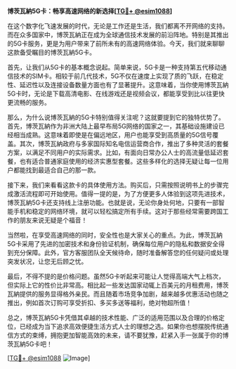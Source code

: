 **博茨瓦納5G卡：畅享高速网络的新选择[[TG💪+ @esim1088](https://t.me/s/esim1088)]**

在这个数字化飞速发展的时代，无论是工作还是生活，我们都离不开网络的支持。而在众多国家中，博茨瓦納正在成为全球通信技术发展的前沿阵地。特别是其推出的5G卡服务，更是为用户带来了前所未有的高速网络体验。今天，我们就来聊聊这款备受瞩目的博茨瓦納5G卡。

首先，让我们从5G卡的基本概念说起。简单来说，5G卡是一种支持第五代移动通信技术的SIM卡。相较于前几代技术，5G不仅在速度上实现了质的飞跃，在稳定性、延迟性以及连接设备数量方面也有了显著提升。这意味着，当你使用博茨瓦納5G卡时，无论是下载高清电影、在线游戏还是视频会议，都能享受到比以往更快更流畅的服务。

那么，为什么说博茨瓦納的5G卡特别值得关注呢？这就要提到它的独特优势了。首先，博茨瓦納作为非洲大陆上最早布局5G网络的国家之一，其基础设施建设已经相当成熟。这意味着即使是在偏远地区，用户也能享受到高质量的5G信号覆盖。其次，博茨瓦納政府与多家国际知名电信运营商合作，推出了多种灵活的套餐方案，以满足不同用户的实际需求。比如，有面向日常办公人士的高流量低延迟套餐，也有适合普通家庭使用的经济实惠型套餐。这些多样化的选择无疑让每一位用户都能找到最适合自己的那一款。

接下来，我们来看看这款卡的具体使用方法。购买后，只需按照说明书上的步骤完成激活流程即可开始使用。值得一提的是，为了方便更多人体验到这项先进技术，博茨瓦納5G卡还支持线上注册功能。也就是说，无论你身处何地，只要有一部智能手机和稳定的网络环境，就可以轻松搞定所有手续。这对于那些经常需要跨国工作的朋友来说无疑是个福音！

当然啦，在享受高速网络的同时，安全性也是大家关心的重点。为此，博茨瓦納5G卡采用了先进的加密技术和身份验证机制，确保每位用户的隐私和数据安全得到充分保障。此外，官方客服团队全天候待命，随时准备解答您的任何疑问或处理突发状况，让您无后顾之忧。

最后，不得不提的是价格问题。虽然5G卡听起来可能让人觉得高端大气上档次，但实际上它的性价比非常高。相比起一些发达国家动辄上百美元的月租费用，博茨瓦納提供的服务显得格外亲民。而且随着市场竞争加剧，越来越多优惠活动也随之推出，例如首次订购可享受折扣、多买多送等福利，绝对物超所值！

总之，博茨瓦納5G卡凭借其卓越的技术性能、广泛的适用范围以及合理的价格定位，已经成为当下追求高效便捷生活方式人士的理想之选。如果你也想摆脱传统通信方式的束缚，拥抱更加智能高效的未来，请不要犹豫，赶紧入手一张属于你的博茨瓦納5G卡吧！

[[TG💪+ @esim1088](https://t.me/s/esim1088) ![Image](https://i.postimg.cc/4NQfJmqS/Snipaste-2025-05-13-00-14-12.png)]